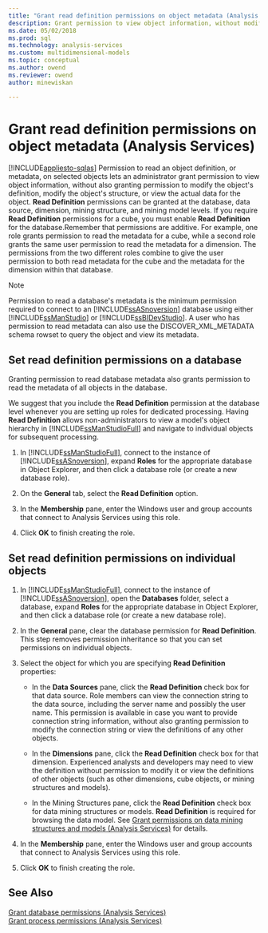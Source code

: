```yaml
---
title: "Grant read definition permissions on object metadata (Analysis Services) | Microsoft Docs"
description: Grant permission to view object information, without modifying the object's definition or structure, or viewing the actual data for the object.
ms.date: 05/02/2018
ms.prod: sql
ms.technology: analysis-services
ms.custom: multidimensional-models
ms.topic: conceptual
ms.author: owend
ms.reviewer: owend
author: minewiskan

---
```

# Grant read definition permissions on object metadata (Analysis Services)
[!INCLUDE[appliesto-sqlas](../includes/appliesto-sqlas.md)]
  Permission to read an object definition, or metadata, on selected objects lets an administrator grant permission to view object information, without also granting permission to modify the object's definition, modify the object's structure, or view the actual data for the object. **Read Definition** permissions can be granted at the database, data source, dimension, mining structure, and mining model levels. If you require **Read Definition** permissions for a cube, you must enable **Read Definition** for the database.Remember that permissions are additive. For example, one role grants permission to read the metadata for a cube, while a second role grants the same user permission to read the metadata for a dimension. The permissions from the two different roles combine to give the user permission to both read metadata for the cube and the metadata for the dimension within that database.  
  
> [!NOTE]  
>  Permission to read a database's metadata is the minimum permission required to connect to an [!INCLUDE[ssASnoversion](../includes/ssasnoversion-md.md)] database using either [!INCLUDE[ssManStudio](../includes/ssmanstudio-md.md)] or [!INCLUDE[ssBIDevStudio](../includes/ssbidevstudio-md.md)]. A user who has permission to read metadata can also use the DISCOVER_XML_METADATA schema rowset to query the object and view its metadata.
  
## Set read definition permissions on a database  
 Granting permission to read database metadata also grants permission to read the metadata of all objects in the database.  
  
 We suggest that you include the **Read Definition** permission at the database level whenever you are setting up roles for dedicated processing. Having **Read Definition** allows non-administrators to view a model's object hierarchy in [!INCLUDE[ssManStudioFull](../includes/ssmanstudiofull-md.md)] and navigate to individual objects for subsequent processing.  
  
1.  In [!INCLUDE[ssManStudioFull](../includes/ssmanstudiofull-md.md)], connect to the instance of [!INCLUDE[ssASnoversion](../includes/ssasnoversion-md.md)], expand **Roles** for the appropriate database in Object Explorer, and then click a database role (or create a new database role).  
  
2.  On the **General** tab, select the **Read Definition** option.  
  
3.  In the **Membership** pane, enter the Windows user and group accounts that connect to Analysis Services using this role.  
  
4.  Click **OK** to finish creating the role.  
  
## Set read definition permissions on individual objects  
  
1.  In [!INCLUDE[ssManStudioFull](../includes/ssmanstudiofull-md.md)], connect to the instance of [!INCLUDE[ssASnoversion](../includes/ssasnoversion-md.md)], open the **Databases** folder, select a database, expand **Roles** for the appropriate database in Object Explorer, and then click a database role (or create a new database role).  
  
2.  In the **General** pane, clear the database permission for **Read Definition**. This step removes permission inheritance so that you can set permissions on individual objects.  
  
3.  Select the object for which you are specifying **Read Definition** properties:  
  
    -   In the **Data Sources** pane, click the **Read Definition** check box for that data source. Role members can view the connection string to the data source, including the server name and possibly the user name. This permission is available in case you want to provide connection string information, without also granting permission to modify the connection string or view the definitions of any other objects.  
  
    -   In the **Dimensions** pane, click the **Read Definition** check box for that dimension. Experienced analysts and developers may need to view the definition without permission to modify it or view the definitions of other objects (such as other dimensions, cube objects, or mining structures and models).  
  
    -   In the Mining Structures pane, click the **Read Definition** check box for data mining structures or models. **Read Definition** is required for browsing the data model. See [Grant permissions on data mining structures and models &#40;Analysis Services&#41;](../../analysis-services/multidimensional-models/grant-permissions-on-data-mining-structures-and-models-analysis-services.md) for details.  
  
4.  In the **Membership** pane, enter the Windows user and group accounts that connect to Analysis Services using this role.  
  
5.  Click **OK** to finish creating the role.  
  
## See Also  
 [Grant database permissions &#40;Analysis Services&#41;](../../analysis-services/multidimensional-models/grant-database-permissions-analysis-services.md)   
 [Grant process permissions &#40;Analysis Services&#41;](../../analysis-services/multidimensional-models/grant-process-permissions-analysis-services.md)  
  
  
